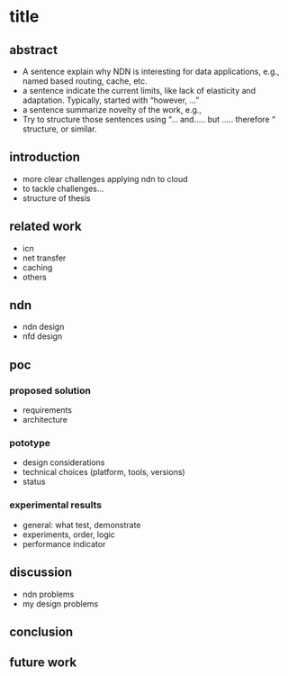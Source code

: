 # title

## abstract

- A sentence explain why NDN is interesting for data applications, e.g., named based routing, cache, etc.
- a sentence indicate the current limits, like lack of elasticity and adaptation. Typically, started with “however, …”
- a sentence summarize novelty of the work, e.g.,
- Try to structure those sentences using “… and….. but ….. therefore “ structure, or similar.

## introduction

- more clear challenges applying ndn to cloud
- to tackle challenges...
- structure of thesis

## related work

- icn
- net transfer
- caching
- others

## ndn

- ndn design
- nfd design

## poc

### proposed solution

- requirements
- architecture

### pototype

- design considerations
- technical choices (platform, tools, versions)
- status

### experimental results

- general: what test, demonstrate
- experiments, order, logic
- performance indicator

## discussion

- ndn problems
- my design problems

## conclusion

## future work
